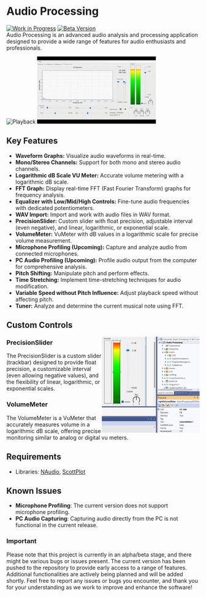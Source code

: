 # Audio Processing
[![Work in Progress](https://img.shields.io/badge/Status-Work%20in%20Progress-orange.svg)]()
[![Beta Version](https://img.shields.io/badge/Version-Beta-green.svg)]()\
Audio Processing is an advanced audio analysis and processing application designed to provide a wide range of features for audio enthusiasts and professionals.

<img src="docs/gif/playback.gif" alt="Playback" height="175px"> <img src="docs/gif/fft.gif" alt="Playback" height="175px">

## Key Features
- **Waveform Graphs:** Visualize audio waveforms in real-time.
- **Mono/Stereo Channels:** Support for both mono and stereo audio channels.
- **Logarithmic dB Scale VU Meter:** Accurate volume metering with a logarithmic dB scale.
- **FFT Graph:** Display real-time FFT (Fast Fourier Transform) graphs for frequency analysis.
- **Equalizer with Low/Mid/High Controls:** Fine-tune audio frequencies with dedicated potentiometers.
- **WAV Import:** Import and work with audio files in WAV format.
- **PrecisionSlider:** Custom slider with float precision, adjustable interval (even negative), and linear, logarithmic, or exponential scale.
- **VolumeMeter:** VuMeter with dB values in a logarithmic scale for precise volume measurement.
- **Microphone Profiling (Upcoming):** Capture and analyze audio from connected microphones.
- **PC Audio Profiling (Upcoming):** Profile audio output from the computer for comprehensive analysis.
- **Pitch Shifting:** Manipulate pitch and perform effects.
- **Time Stretching:** Implement time-stretching techniques for audio modification.
- **Variable Speed without Pitch Influence:** Adjust playback speed without affecting pitch.
- **Tuner:** Analyze and determine the current musical note using FFT.

## Custom Controls
<img align="right" src="docs/img/volume-meter.png" alt="VolumeMeter" height="250px">

### PrecisionSlider
The PrecisionSlider is a custom slider (trackbar) designed to provide float precision, a customizable interval (even allowing negative values), and the flexibility of linear, logarithmic, or exponential scales.
### VolumeMeter
The VolumeMeter is a VuMeter that accurately measures volume in a logarithmic dB scale, offering precise monitoring similar to analog or digital vu meters.

## Requirements
- Libraries: [NAudio](https://github.com/naudio/NAudio), [ScottPlot](https://github.com/ScottPlot/ScottPlot)

## Known Issues
- **Microphone Profiling**: The current version does not support microphone profiling.
- **PC Audio Capturing**: Capturing audio directly from the PC is not functional in the current release.

### Important
Please note that this project is currently in an alpha/beta stage, and there might be various bugs or issues present. The current version has been pushed to the repository to provide early access to a range of features. Additional functionalities are actively being planned and will be added shortly.
Feel free to report any issues or bugs you encounter, and thank you for your understanding as we work to improve and enhance the software!
